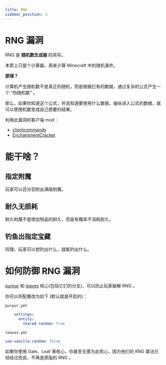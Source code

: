 ```yaml
---
title: RNG
sidebar_position: 3
---
```


# RNG 漏洞

RNG 是 **随机数生成器** 的简写。

本质上只是个计算器，用来计算 Minecraft 中的随机事件。

**原理？**

计算机产生随机数不是真正的随机，而是根据已有的数据，通过复杂的公式产生一个 “伪随机数” 。

那么，如果你知道这个公式，并且知道要使用什么数据，操纵进入公式的数据，就可以使随机数变成自己想要的结果。

利用此漏洞的客户端 mod：

- [clientcommands](https://www.mcmod.cn/class/4239.html)
- [EnchantmentCracker](https://github.com/Earthcomputer/EnchantmentCracker)

# 能干啥？

## 指定附魔

玩家可以百分百附出满级附魔。

## 耐久无损耗

耐久附魔不是增加物品的耐久，而是有概率不消耗耐久。

## 钓鱼出指定宝藏

同理，玩家可以想钓出什么，就能钓出什么。

# 如何防御 RNG 漏洞

[purpur](https://purpurmc.org/) 和 [leaves](https://leavesmc.org/) 核心(包括它们的分支)，可以防止玩家破解 RNG 。

你可以将配置改为如下 (默认就是开启的)：

`purpur.yml`

```yaml
    settings:
      entity:
        shared-random: true
```

`leaves.yml`

```yaml
use-vanilla-random: false
```

如果你使用 Gale、Leaf 等核心，你甚至无需为此担心，因为他们的 RNG 算法已经经过改良，不再是原版的 RNG 。

